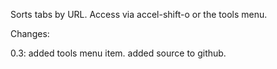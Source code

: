 Sorts tabs by URL. Access via accel-shift-o or the tools menu.

Changes:

0.3: added tools menu item.
     added source to github.
